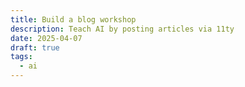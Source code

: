 ```yaml
---
title: Build a blog workshop
description: Teach AI by posting articles via 11ty
date: 2025-04-07
draft: true
tags:
  - ai
---
```

